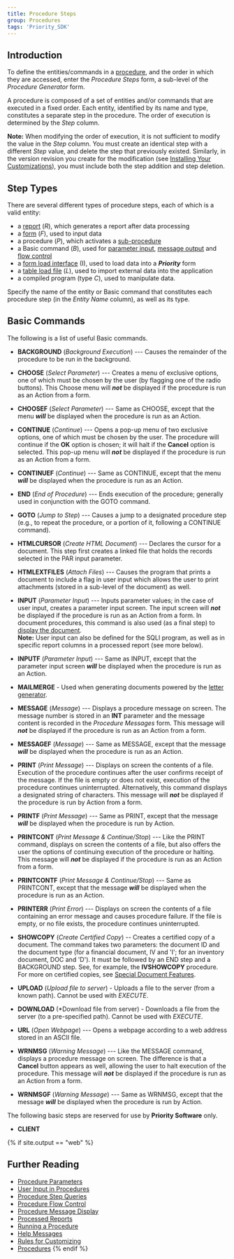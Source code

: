 ```yaml
---
title: Procedure Steps
group: Procedures
tags: 'Priority_SDK'
---
```


## Introduction
To define the entities/commands in a [procedure](Procedures),
and the order in which they are accessed, enter the *Procedure
Steps* form, a sub-level of the *Procedure Generator* form.

A procedure is composed of a set of entities and/or commands that are executed in a fixed order. Each entity, identified by its name and type, constitutes a separate step in the procedure. The order of execution is determined by the *Step* column.

**Note:** When modifying the order of execution, it is not sufficient to modify the value in the *Step* column. You must create an identical step with a different *Step* value, and delete the step that previously existed. Similarly, in the version revision you create for the modification (see [Installing Your Customizations](Installing-Customizations)), you must
include both the step addition and step deletion.

## Step Types 

There are several different types of procedure steps, each of which is a valid entity:

-   a [report](Reports ) (*R*), which generates a report after
data processing
-   a [form](Forms ) (*F*), used to input data
-   a procedure (*P*), which activates a [sub-procedure](Run-Procedure#Running-a-Sub-Procedure)
-   a Basic command (*B*), used for [parameter input](Procedure-Input), [message output](Procedure-Messages) and [flow control](Procedure-Flow-Control)
-   a [form load interface](Interfaces) (I), used to load
data into a ***Priority*** form
-   a [table load file](Interfaces) (*L*), used to import
external data into the application
-   a compiled program (type *C*), used to manipulate data.

Specify the name of the entity or Basic command that constitutes each procedure step (in the *Entity Name* column), as well as its type.

## Basic Commands 

The following is a list of useful Basic commands.

-   **BACKGROUND** (*Background Execution*) --- Causes the remainder of the procedure to be run in the background.
-   **CHOOSE** (*Select Parameter*) --- Creates a menu of exclusive
options, one of which must be chosen by the user (by flagging one of the radio buttons). This Choose menu will ***not*** be displayed if the procedure is run as an Action from a form.
-   **CHOOSEF** (*Select Parameter*) --- Same as CHOOSE, except that the menu ***will*** be displayed when the procedure is run as an Action.
-   **CONTINUE** (*Continue*) --- Opens a pop-up menu of two exclusive options, one of which must be chosen by the user. The procedure will continue if the **OK** option is chosen; it will halt if the **Cancel** option is selected. This pop-up menu will ***not*** be displayed if the procedure is run as an Action from a form.
-   **CONTINUEF** (*Continue*) --- Same as CONTINUE, except that the
menu ***will*** be displayed when the procedure is run as an Action.
-   **END** (*End of Procedure*) --- Ends execution of the procedure; generally used in conjunction with the GOTO command.
-   **GOTO** (*Jump to Step*) --- Causes a jump to a designated
procedure step (e.g., to repeat the procedure, or a portion of it, following a CONTINUE command).
-   **HTMLCURSOR** (*Create HTML Document*) --- Declares the cursor for a document. This step first creates a linked file that holds the records selected in the PAR input parameter.
-   **HTMLEXTFILES** (*Attach Files*) --- Causes the program that prints a document to include a flag in user input which allows the user to print attachments (stored in a sub-level of the document) as well.
-   **INPUT** (*Parameter Input*) --- Inputs parameter values; in the case of user input, creates a parameter input screen. The input screen will ***not*** be displayed if the procedure is run as an Action from a form. In document procedures, this command is also used (as a final step) to [display the document](Documents#Displaying-the-Document).\
    **Note:** User input can also be defined for the SQLI program, as well as in specific report columns in a processed report (see more below).

-   **INPUTF** (*Parameter Input*) --- Same as INPUT, except that the parameter input screen ***will*** be displayed when the procedure is run as an Action.
- **MAILMERGE** - Used when generating documents powered by the [letter generator](Letter-Generator).
-   **MESSAGE** (*Message*) --- Displays a procedure message on screen. The message number is stored in an **INT** parameter and the message content is recorded in the *Procedure Messages* form. This message will ***not*** be displayed if the procedure is run as an Action from a form.
-   **MESSAGEF** (*Message*) --- Same as MESSAGE, except that the
message ***will*** be displayed when the procedure is run as an Action.
-   **PRINT** (*Print Message*) --- Displays on screen the contents of a file. Execution of the procedure continues after the user confirms receipt of the message. If the file is empty or does not exist, execution of the procedure continues uninterrupted. Alternatively, this command displays a designated string of characters. This message will ***not*** be displayed if the procedure is run by Action from a form.
-   **PRINTF** (*Print Message*) --- Same as PRINT, except that the message ***will*** be displayed when the procedure is run by Action.
-   **PRINTCONT** (*Print Message & Continue/Stop*) --- Like the PRINT command, displays on screen the contents of a file, but also offers the user the options of continuing execution of the procedure or halting. This message will ***not*** be displayed if the procedure is run as an Action from a form.
-   **PRINTCONTF** (*Print Message & Continue/Stop*) --- Same as PRINTCONT, except that the message ***will*** be displayed when the procedure is run as an Action.
-   **PRINTERR** (*Print Error*) --- Displays on screen the contents of a file containing an error message and causes procedure failure. If the file is empty, or no file exists, the procedure continues uninterrupted.
-   **SHOWCOPY** (*Create Certified Copy*) -- Creates a certified copy of a document. The command takes two parameters: the document ID and the document type (for a financial document, IV and \'I\'; for an inventory document, DOC and \'D\'). It must be followed by an END step and a BACKGROUND step. See, for example, the **IVSHOWCOPY** procedure. For more on certified copies, see [Special Document Features](Special-Document-Features).
-   **UPLOAD** (*Upload file to server*) - Uploads a file to the server (from a known path). Cannot be used with *EXECUTE*.
-   **DOWNLOAD** (*Download file from server) - Downloads a file from the server (to a pre-specified path). Cannot be used with *EXECUTE*.
-   **URL** (*Open Webpage*) --- Opens a webpage according to a web
address stored in an ASCII file.
-   **WRNMSG** (*Warning Message*) --- Like the MESSAGE command,
displays a procedure message on screen. The difference is that a
    **Cancel** button appears as well, allowing the user to halt
execution of the procedure. This message will ***not*** be displayed
if the procedure is run as an Action from a form.
-   **WRNMSGF** (*Warning Message*) --- Same as WRNMSG, except that the message ***will*** be displayed when the procedure is run by Action.


The following basic steps are reserved for use by **Priority Software** only.

- **CLIENT**



{% if site.output == "web" %}
## Further Reading 

-   [Procedure Parameters](Procedure-Parameters )
-   [User Input in Procedures](Procedure-Input )
-   [Procedure Step Queries](Procedure-Step-Queries )
-   [Procedure Flow Control](Procedure-Flow-Control )
-   [Procedure Message Display](Procedure-Messages )
-   [Processed Reports](Processed-Report )
-   [Running a Procedure](Run-Procedure )
-   [Help Messages](Help-Messages )
-   [Rules for Customizing](Customization-Rules )
-   [Procedures](Procedures )
{% endif %}
